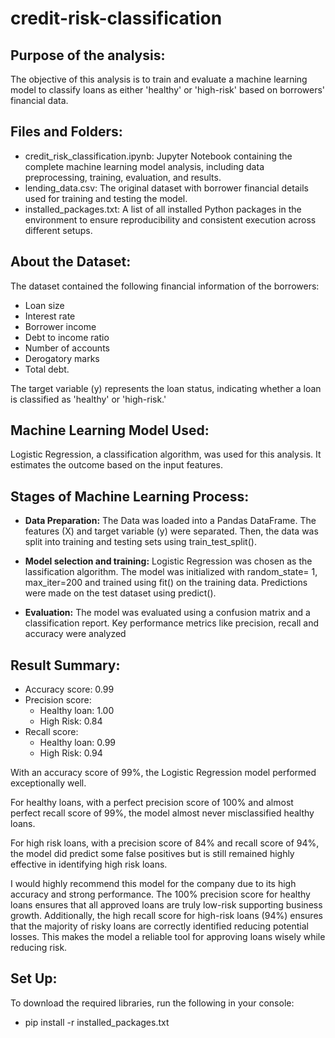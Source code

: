 # credit-risk-classification
## Purpose of the analysis:
The objective of this analysis is to train and evaluate a machine learning model to classify loans as either 'healthy' or 'high-risk' based on borrowers' financial data.

## Files and Folders:
* credit_risk_classification.ipynb: Jupyter Notebook containing the complete machine learning model analysis, including data preprocessing, training, evaluation, and results.
* lending_data.csv: The original dataset with borrower financial details used for training and testing the model.
* installed_packages.txt: A list of all installed Python packages in the environment to ensure reproducibility and consistent execution across different setups.


## About the Dataset:
The dataset contained the following financial information of the borrowers:
* Loan size
* Interest rate
* Borrower income
* Debt to income ratio
* Number of accounts
* Derogatory marks
* Total debt. 
<p>The target variable (y) represents the loan status, indicating whether a loan is classified as 'healthy' or 'high-risk.' </p>

## Machine Learning Model Used:
Logistic Regression, a classification algorithm, was used for this analysis. It estimates the outcome based on the input features. 

## Stages of Machine Learning Process:
* **Data Preparation:** The Data was loaded into a Pandas DataFrame. The features (X) and target variable (y) were separated. Then, the data was split into training and testing sets using train_test_split().
* **Model selection and training:** Logistic Regression was chosen as the lassification algorithm. The model was initialized with random_state= 1, max_iter=200 and trained using fit() on the training data. Predictions were made on the test dataset using predict().

* **Evaluation:** The model was evaluated using a confusion matrix and a classification report. Key performance metrics like precision, recall and accuracy were analyzed

## Result Summary:
* Accuracy score: 0.99
* Precision score:
    - Healthy loan: 1.00
    - High Risk: 0.84
* Recall score:    
    - Healthy loan: 0.99
    - High Risk: 0.94
<p> With an accuracy score of 99%, the Logistic Regression model performed exceptionally well. 
<p> For healthy loans, with a perfect precision score of 100% and almost perfect recall score of 99%, the model almost never misclassified healthy loans.</p>
<p> For high risk loans, with a precision score of 84% and recall score of 94%, the model did predict some false positives but is still remained highly effective in identifying high risk loans.</p>  

<P>I would highly recommend this model for the company due to its high accuracy and strong performance. The 100% precision score for healthy loans ensures that all approved loans are truly low-risk supporting business growth. Additionally, the high recall score for high-risk loans (94%) ensures that the majority of risky loans are correctly identified reducing potential losses. This makes the model a reliable tool for approving loans wisely while reducing risk.

## Set Up:

To download the required libraries, run the following in your console:

* pip install -r installed_packages.txt









